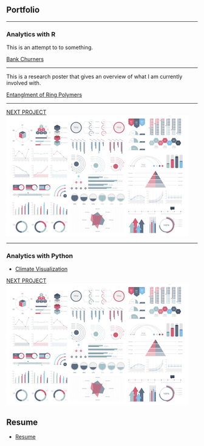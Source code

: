 ## Portfolio

---

### Analytics with R
This is an attempt to to something.  

[Bank Churners](/mywork/BankChurners.html)


---
This is a research poster that gives an overview of what I am currently involved with. 

[Entanglment of Ring Polymers](/images/RD2021.pdf)


---
[NEXT PROJECT](/_projects/BankChurners.html)
<img src="images/dummy_thumbnail.jpg?raw=true"/>

---

### Analytics with Python

- [Climate Visualization](/mywork/Climate.ipynb)



[NEXT PROJECT](/_projects/BankChurners.html)
<img src="images/dummy_thumbnail.jpg?raw=true"/>



## Resume

- [Resume](/pdf/RESUME.pdf)


<!-- Remove above link if you don't want to attibute -->
